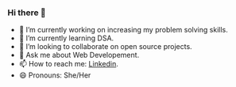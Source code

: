 ### Hi there 👋 

<!--
**Bund798/Bund798** is a ✨ _special_ ✨ repository because its `README.md` (this file) appears on your GitHub profile.-->



- 🔭 I’m currently working on increasing my problem solving skills.
- 🌱 I’m currently learning DSA.
- 👯 I’m looking to collaborate on open source projects.
- 💬 Ask me about Web Developement.
- 📫 How to reach me: [Linkedin](https://www.linkedin.com/in/bund-agarwal-440369211/).
- 😄 Pronouns: She/Her


